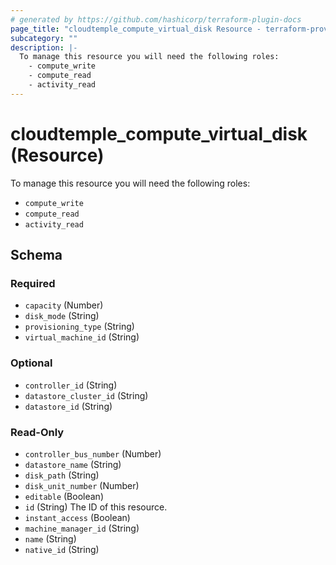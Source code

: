 ```yaml
---
# generated by https://github.com/hashicorp/terraform-plugin-docs
page_title: "cloudtemple_compute_virtual_disk Resource - terraform-provider-cloudtemple"
subcategory: ""
description: |-
  To manage this resource you will need the following roles:
    - compute_write
    - compute_read
    - activity_read
---
```


# cloudtemple_compute_virtual_disk (Resource)

To manage this resource you will need the following roles:
  - `compute_write`
  - `compute_read`
  - `activity_read`



<!-- schema generated by tfplugindocs -->
## Schema

### Required

- `capacity` (Number)
- `disk_mode` (String)
- `provisioning_type` (String)
- `virtual_machine_id` (String)

### Optional

- `controller_id` (String)
- `datastore_cluster_id` (String)
- `datastore_id` (String)

### Read-Only

- `controller_bus_number` (Number)
- `datastore_name` (String)
- `disk_path` (String)
- `disk_unit_number` (Number)
- `editable` (Boolean)
- `id` (String) The ID of this resource.
- `instant_access` (Boolean)
- `machine_manager_id` (String)
- `name` (String)
- `native_id` (String)



